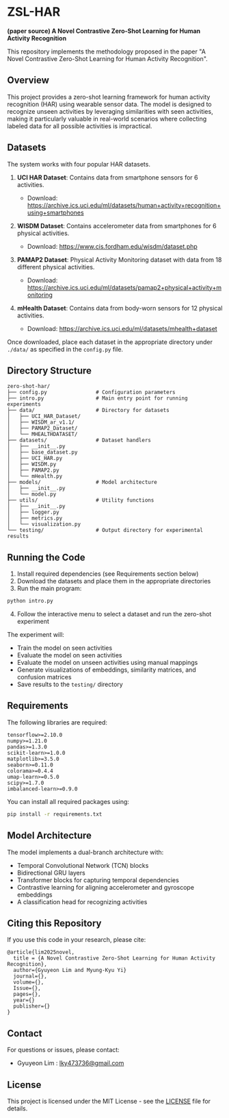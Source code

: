 # ZSL-HAR
**(paper source) A Novel Contrastive Zero-Shot Learning for Human Activity Recognition**

This repository implements the methodology proposed in the paper "A Novel Contrastive Zero-Shot Learning for Human Activity Recognition".

## Overview

This project provides a zero-shot learning framework for human activity recognition (HAR) using wearable sensor data. The model is designed to recognize unseen activities by leveraging similarities with seen activities, making it particularly valuable in real-world scenarios where collecting labeled data for all possible activities is impractical.

## Datasets

The system works with four popular HAR datasets.

1. **UCI HAR Dataset**: Contains data from smartphone sensors for 6 activities.
   - Download: https://archive.ics.uci.edu/ml/datasets/human+activity+recognition+using+smartphones

2. **WISDM Dataset**: Contains accelerometer data from smartphones for 6 physical activities.
   - Download: https://www.cis.fordham.edu/wisdm/dataset.php

3. **PAMAP2 Dataset**: Physical Activity Monitoring dataset with data from 18 different physical activities.
   - Download: https://archive.ics.uci.edu/ml/datasets/pamap2+physical+activity+monitoring

4. **mHealth Dataset**: Contains data from body-worn sensors for 12 physical activities.
   - Download: https://archive.ics.uci.edu/ml/datasets/mhealth+dataset

Once downloaded, place each dataset in the appropriate directory under `./data/` as specified in the `config.py` file.

## Directory Structure

```
zero-shot-har/
├── config.py                # Configuration parameters
├── intro.py                 # Main entry point for running experiments
├── data/                    # Directory for datasets
│   ├── UCI_HAR_Dataset/
│   ├── WISDM_ar_v1.1/
│   ├── PAMAP2_Dataset/
│   └── MHEALTHDATASET/
├── datasets/                # Dataset handlers
│   ├── __init__.py
│   ├── base_dataset.py
│   ├── UCI_HAR.py
│   ├── WISDM.py
│   ├── PAMAP2.py
│   └── mHealth.py
├── models/                  # Model architecture
│   ├── __init__.py
│   └── model.py
├── utils/                   # Utility functions
│   ├── __init__.py
│   ├── logger.py
│   ├── metrics.py
│   └── visualization.py
└── testing/                 # Output directory for experimental results
```

## Running the Code

1. Install required dependencies (see Requirements section below)
2. Download the datasets and place them in the appropriate directories
3. Run the main program:

```bash
python intro.py
```

4. Follow the interactive menu to select a dataset and run the zero-shot experiment

The experiment will:
- Train the model on seen activities
- Evaluate the model on seen activities
- Evaluate the model on unseen activities using manual mappings
- Generate visualizations of embeddings, similarity matrices, and confusion matrices
- Save results to the `testing/` directory

## Requirements

The following libraries are required:

```
tensorflow>=2.10.0
numpy>=1.21.0
pandas>=1.3.0
scikit-learn>=1.0.0
matplotlib>=3.5.0
seaborn>=0.11.0
colorama>=0.4.4
umap-learn>=0.5.0
scipy>=1.7.0
imbalanced-learn>=0.9.0
```

You can install all required packages using:

```bash
pip install -r requirements.txt
```

## Model Architecture

The model implements a dual-branch architecture with:
- Temporal Convolutional Network (TCN) blocks
- Bidirectional GRU layers
- Transformer blocks for capturing temporal dependencies
- Contrastive learning for aligning accelerometer and gyroscope embeddings
- A classification head for recognizing activities

## Citing this Repository

If you use this code in your research, please cite:

```
@article{lim2025novel,
  title = {A Novel Contrastive Zero-Shot Learning for Human Activity Recognition},
  author={Gyuyeon Lim and Myung-Kyu Yi}
  journal={},
  volume={},
  Issue={},
  pages={},
  year={}
  publisher={}
}
```

## Contact

For questions or issues, please contact:
- Gyuyeon Lim : lky473736@gmail.com

## License

This project is licensed under the MIT License - see the [LICENSE](LICENSE) file for details.
